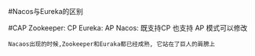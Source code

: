 #Nacos与Eureka的区别

#CAP
Zookeeper: CP
Eureka: AP
Nacos: 既支持CP 也支持 AP 模式可以修改

	Nacaos出现的时候,Zookeeper和Euraka都已经成熟, 它站在了巨人的肩膀上

